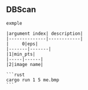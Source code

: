 ## DBScan

````wefkisd
exmple

|argument index| description|
|--------------|------------|
|     0|eps|
|-------|-------|
|1|min_pts|
|-----|------|
|2|image name|

```rust
cargo run 1 5 me.bmp
```
````
